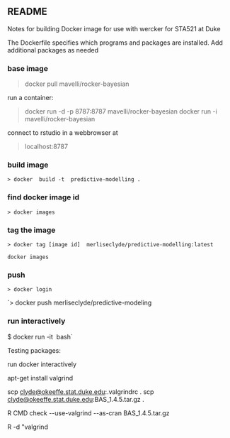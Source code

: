 ## README

Notes for building Docker image for use with wercker for STA521 at Duke

The Dockerfile specifies which programs and packages are installed.  Add additional packages as needed

### base image

> docker pull mavelli/rocker-bayesian

run a container:

> docker run -d -p 8787:8787 mavelli/rocker-bayesian
> docker run -i mavelli/rocker-bayesian

connect to rstudio in a webbrowser at

> localhost:8787

### build image

`> docker  build -t  predictive-modelling .`

### find docker image id

`> docker images`

### tag the image

`> docker tag [image id]  merliseclyde/predictive-modelling:latest`

`docker images`

### push

`> docker login`

`> docker push merliseclyde/predictive-modeling

### run interactively



$ docker run -it <Image ID> bash`


Testing packages:

run docker interactively

apt-get install valgrind

scp clyde@okeeffe.stat.duke.edu:.valgrindrc .
scp clyde@okeeffe.stat.duke.edu:BAS_1.4.5.tar.gz .

R CMD check --use-valgrind --as-cran BAS_1.4.5.tar.gz


R -d "valgrind 
